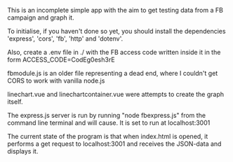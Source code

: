 This is an incomplete simple app with the aim to get testing data from a FB campaign and graph it.

To initialise, if you haven't done so yet, you should install the dependencies 'express', 'cors', 'fb', 'http' and 'dotenv'.

Also, create a .env file in ./ with the FB access code written inside it in the form ACCESS_CODE=CodEg0esh3rE

fbmodule.js is an older file representing a dead end, where I couldn't get CORS to work with vanilla node.js

linechart.vue and linechartcontainer.vue were attempts to create the graph itself.

The express.js server is run by running "node fbexpress.js" from the command line terminal and will cause. It is set to run at localhost:3001

The current state of the program is that when index.html is opened, it performs a get request to localhost:3001 and receives the JSON-data and displays it.